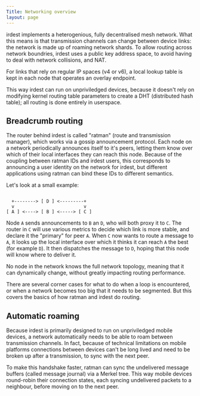 ```yaml
---
Title: Networking overview
layout: page
---
```


irdest implements a heterogenious, fully decentralised mesh network.
What this means is that transmission channels can change between
device links: the network is made up of roaming network shards.  To
allow routing across network boundries, irdest uses a public key
address space, to avoid having to deal with network collisions, and
NAT.

For links that rely on regular IP spaces (v4 or v6), a local lookup
table is kept in each node that operates an overlay endpoint.

This way irdest can run on unpriviledged devices, because it doesn't
rely on modifying kernel routing table parameters to create a DHT
(distributed hash table); all routing is done entirely in userspace.


## Breadcrumb routing

The router behind irdest is called "ratman" (route and transmission
manager), which works via a gossip announcement protocol.  Each node
on a network periodically announces itself to it's peers, letting them
know over which of their local interfaces they can reach this node.
Because of the coupling between ratman IDs and irdest users, this
corresponds to announcing a user identity on the network for irdest,
but different applications using ratman can bind these IDs to
different semantics.

Let's look at a small example:

```

  +--------> [ D ] <---------+
  v                          v
[ A ] <----> [ B ] <-----> [ C ]

```

Node `A` sends announcements to `B` an `D`, who will both proxy it to
`C`.  The router in `C` will use various metrics to decide which link is
more stable, and declare it the "primary" for peer `A`.  When `C` now
wants to route a message to `A`, it looks up the local interface over
which it thinks it can reach `A` the best (for example `D`).  It then
dispatches the message to `D`, hoping that this node will know where
to deliver it.

No node in the network knows the full network topology, meaning that
it can dynamically change, without greatly impacting routing
performance.

There are several corner cases for what to do when a loop is
encountered, or when a network becomes too big that it needs to be
segmented.  But this covers the basics of how ratman and irdest do
routing.


## Automatic roaming

Because irdest is primarily designed to run on unpriviledged mobile
devices, a network automatically needs to be able to roam between
transmission channels.  In fact, because of technical limitations on
mobile platforms connections between devices can't be long lived and
need to be broken up after a transmission, to sync with the next peer.

To make this handshake faster, ratman can sync the undelivered message
buffers (called message journal) via a Merkel tree.  This way mobile
devices round-robin their connection states, each syncing undelivered
packets to a neighbour, before moving on to the next peer.
